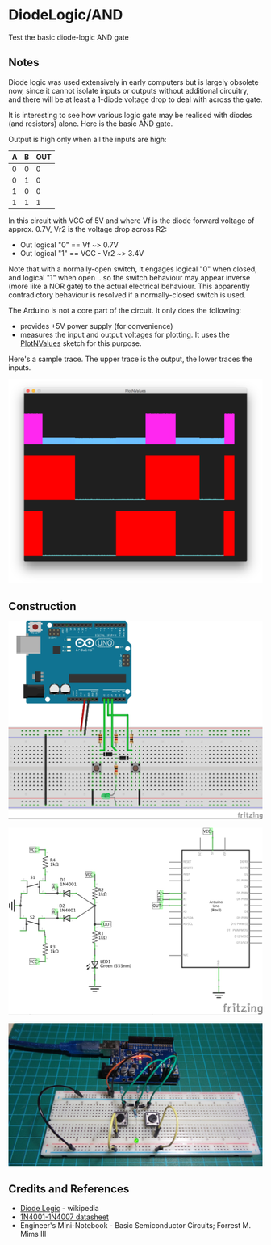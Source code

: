 # DiodeLogic/AND

Test the basic diode-logic AND gate

## Notes

Diode logic was used extensively in early computers but is largely obsolete now, since it cannot isolate inputs or outputs
without additional circuitry, and there will be at least a 1-diode voltage drop to deal with across the gate.

It is interesting to see how various logic gate may be realised with diodes (and resistors) alone. Here is the basic AND gate.

Output is high only when all the inputs are high:

| A | B | OUT |
|---|---|-----|
| 0 | 0 | 0   |
| 0 | 1 | 0   |
| 1 | 0 | 0   |
| 1 | 1 | 1   |

In this circuit with VCC of 5V and where Vf is the diode forward voltage of approx. 0.7V, Vr2 is the voltage drop across R2:
* Out logical "0" == Vf ~> 0.7V
* Out logical "1" == VCC - Vr2 ~> 3.4V

Note that with a normally-open switch, it engages logical "0" when closed, and logical "1" when open ..
so the switch behaviour may appear inverse (more like a NOR gate) to the actual electrical behaviour.
This apparently contradictory behaviour is resolved if a normally-closed switch is used.

The Arduino is not a core part of the circuit. It only does the following:
* provides +5V power supply (for convenience)
* measures the input and output voltages for plotting. It uses the [PlotNValues](../../../playground/PlotNValues) sketch for this purpose.

Here's a sample trace. The upper trace is the output, the lower traces the inputs.

![processing trace](./assets/processing_trace.png?raw=true)

## Construction

![Breadboard](./assets/AND_bb.jpg?raw=true)

![The Schematic](./assets/AND_schematic.jpg?raw=true)

![The Build](./assets/AND_build.jpg?raw=true)

## Credits and References
* [Diode Logic](https://en.wikipedia.org/wiki/Diode_logic) - wikipedia
* [1N4001-1N4007 datasheet](http://www.futurlec.com/Diodes/1N4007.shtml)
* Engineer's Mini-Notebook - Basic Semiconductor Circuits; Forrest M. Mims III
